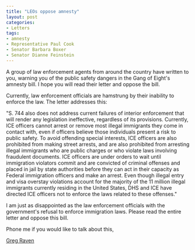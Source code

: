 ```yaml
---
title: "LEOs oppose amnesty"
layout: post
categories:
- Letters
tags:
- amnesty
- Representative Paul Cook
- Senator Barbara Boxer
- Senator Dianne Feinstein
---
```


A group of law enforcement agents from around the country have written to you, warning you of the public safety dangers in the Gang of Eight's amnesty bill. I hope you will read their letter and oppose the bill.  
  
Currently, law enforcement officials are hamstrung by their inability to enforce the law. The letter addresses this:

"S. 744 also does not address current failures of interior enforcement that will render any legislation ineffective, regardless of its provisions. Currently, ICE officers cannot arrest or remove most illegal immigrants they come in contact with, even if officers believe those individuals present a risk to public safety. To avoid offending special interests, ICE officers are also prohibited from making street arrests, and are also prohibited from arresting illegal immigrants who are public charges or who violate laws involving fraudulent documents. ICE officers are under orders to wait until immigration violators commit and are convicted of criminal offenses and placed in jail by state authorities before they can act in their capacity as Federal immigration officers and make an arrest. Even though illegal entry and visa overstay violations account for the majority of the 11 million illegal immigrants currently residing in the United States, DHS and ICE have directed ICE officers not to enforce the laws related to these offenses."

I am just as disappointed as the law enforcement officials with the government's refusal to enforce immigration laws. Please read the entire letter and oppose this bill.

Phone me if you would like to talk about this,

[Greg Raven](https://www.gregraven.org/)